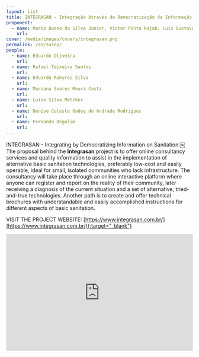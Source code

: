 ```yaml
---
layout: list
title: INTEGRASAN - Integração Através da Democratização da Informação sobre Saneamento
proponent:
  - name: Mario Bueno da Silva Junior, Victor Pinto Rajab, Luis Gustavo Bet, Bruno Eduardo B. R. Torres / Santos, SP
    url: 
cover: /media/images/covers/integrasan.png
permalink: /en/sasep/
people:
  - name: Eduardo Oliveira
    url: 
  - name: Rafael Teixeira Santos
    url: 
  - name: Eduardo Ramyres Silva
    url: 
  - name: Mariana Soares Moura Costa
    url: 
  - name: Luiza Silva Metzker
    url: 
  - name: Denise Celeste Godoy de Andrade Rodrigues
    url: 
  - name: Fernanda Degolim
    url: 
---
```



INTEGRASAN - Integrating by Democratizing Information on Sanitation
￼
The proposal behind the **Integrasan** project is to offer online consultancy services and quality information to assist in the implementation of alternative basic sanitation technologies, preferably low-cost and easily operable, ideal for small, isolated communities who lack infrastructure. The consultancy will take place through an online interactive platform where anyone can register and report on the reality of their community, later receiving a diagnosis of the current situation and a set of alternative, tried-and-true technologies. Another path is to create and offer technical brochures with understandable and easily accomplished instructions for different aspects of basic sanitation.
  
VISIT THE PROJECT WEBSITE: [https://www.integrasan.com.br/](https://www.integrasan.com.br/){:target="_blank"}
  

<iframe width="100%" height="315" src="https://www.youtube.com/embed/XIAaBm6c1jU" frameborder="0" allow="accelerometer; autoplay; encrypted-media; gyroscope; picture-in-picture" allowfullscreen></iframe>
